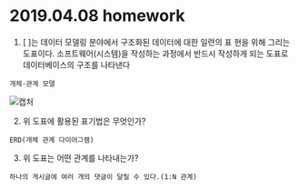# 2019.04.08 homework





1. [    ]는 데이터 모델링 분야에서 구조화된 데이터에 대한 일련의 표 현을 위해 그리는 도표이다. 소프트웨어(시스템)을 작성하는 과정에서 반드시 작성하게 되는 도표로 데이터베이스의 구조를 나타낸다

```
개체-관계 모델
```



![캡처](https://user-images.githubusercontent.com/43332543/56701527-76c69280-673a-11e9-9db6-37484259ae32.PNG)



2. 위 도표에 활용된 표기법은 무엇인가?

```
ERD(개체 관계 다이어그램)
```



3. 위 도표는 어떤 관계를 나타내는가?

```
하나의 게시글에 여러 개의 댓글이 달릴 수 있다.(1:N 관계)
```


